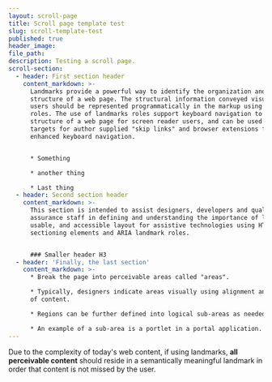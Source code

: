 ```yaml
---
layout: scroll-page
title: Scroll page template test
slug: scroll-template-test
published: true
header_image:
file_path:
description: Testing a scroll page.
scroll-section:
  - header: First section header
    content_markdown: >-
      Landmarks provide a powerful way to identify the organization and
      structure of a web page. The structural information conveyed visually to
      users should be represented programmatically in the markup using landmark
      roles. The use of landmarks roles support keyboard navigation to the
      structure of a web page for screen reader users, and can be used as
      targets for author supplied "skip links" and browser extensions for
      enhanced keyboard navigation.


      * Something

      * another thing

      * Last thing
  - header: Second section header
    content_markdown: >-
      This section is intended to assist designers, developers and quality
      assurance staff in defining and understanding the importance of logical,
      usable, and accessible layout for assistive technologies using HTML
      sectioning elements and ARIA landmark roles.


      ### Smaller header H3
  - header: 'Finally, the last section'
    content_markdown: >-
      * Break the page into perceivable areas called "areas".

      * Typically, designers indicate areas visually using alignment and spacing
      of content.

      * Regions can be further defined into logical sub-areas as needed.

      * An example of a sub-area is a portlet in a portal application.
---
```


Due to the complexity of today's web content, if using landmarks,&nbsp;**all perceivable content**&nbsp;should reside in a semantically meaningful landmark in order that content is not missed by the user.
